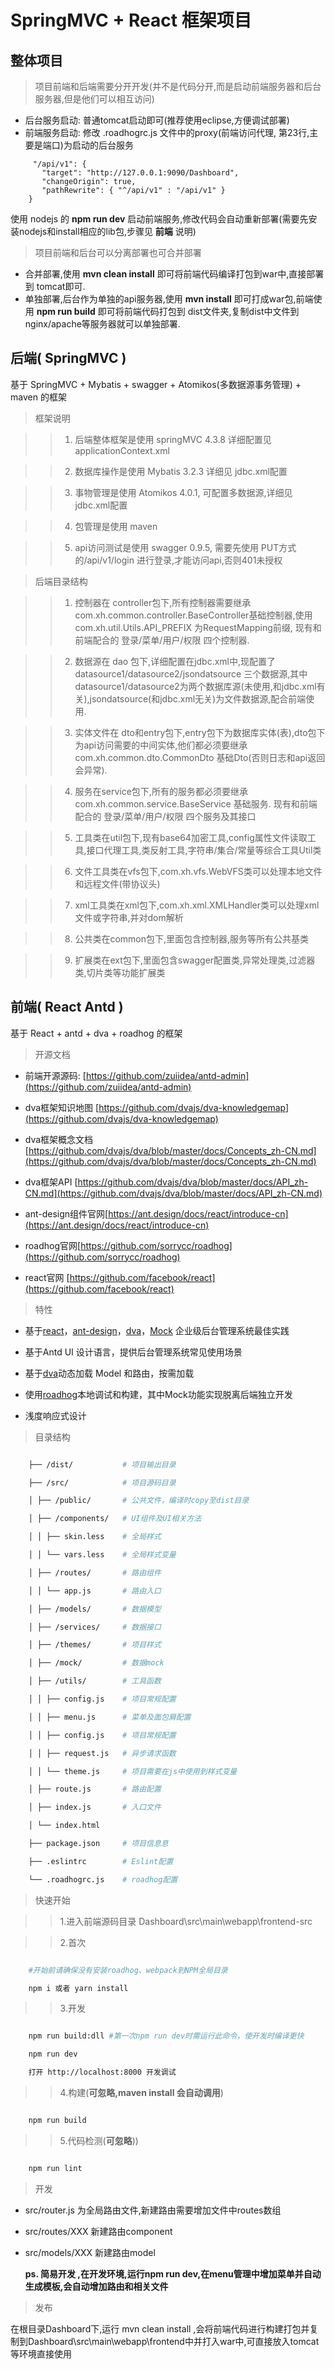 # SpringMVC + React 框架项目

## 整体项目

> 项目前端和后端需要分开开发(并不是代码分开,而是启动前端服务器和后台服务器,但是他们可以相互访问)

- 后台服务启动: 普通tomcat启动即可(推荐使用eclipse,方便调试部署)
- 前端服务启动: 修改 .roadhogrc.js 文件中的proxy(前端访问代理, 第23行,主要是端口)为启动的后台服务
```
     "/api/v1": {
       "target": "http://127.0.0.1:9090/Dashboard",
       "changeOrigin": true,
       "pathRewrite": { "^/api/v1" : "/api/v1" }
    }
```
使用 nodejs 的 **npm run dev** 启动前端服务,修改代码会自动重新部署(需要先安装nodejs和install相应的lib包,步骤见 **前端** 说明)

> 项目前端和后台可以分离部署也可合并部署

- 合并部署,使用 **mvn clean install** 即可将前端代码编译打包到war中,直接部署到 tomcat即可.
- 单独部署,后台作为单独的api服务器,使用 **mvn install** 即可打成war包,前端使用  **npm run build** 即可将前端代码打包到 dist文件夹,复制dist中文件到 nginx/apache等服务器就可以单独部署.



## 后端( SpringMVC )

基于 SpringMVC + Mybatis + swagger + Atomikos(多数据源事务管理) + maven 的框架


> 框架说明


>> 1. 后端整体框架是使用 springMVC 4.3.8 详细配置见 applicationContext.xml

>> 2. 数据库操作是使用 Mybatis 3.2.3 详细见 jdbc.xml配置

>> 3. 事物管理是使用 Atomikos 4.0.1, 可配置多数据源,详细见 jdbc.xml配置

>> 4. 包管理是使用 maven

>> 5. api访问测试是使用 swagger 0.9.5, 需要先使用 PUT方式的/api/v1/login 进行登录,才能访问api,否则401未授权


> 后端目录结构


>> 1. 控制器在 controller包下,所有控制器需要继承com.xh.common.controller.BaseController基础控制器,使用 com.xh.util.Utils.API_PREFIX 为RequestMapping前缀, 现有和前端配合的 登录/菜单/用户/权限 四个控制器.

>> 2. 数据源在 dao 包下,详细配置在jdbc.xml中,现配置了datasource1/datasource2/jsondatsource 三个数据源,其中datasource1/datasource2为两个数据库源(未使用,和jdbc.xml有关),jsondatsource(和jdbc.xml无关)为文件数据源,配合前端使用.

>> 3. 实体文件在 dto和entry包下,entry包下为数据库实体(表),dto包下为api访问需要的中间实体,他们都必须要继承 com.xh.common.dto.CommonDto 基础Dto(否则日志和api返回会异常).

>> 4. 服务在service包下,所有的服务都必须要继承 com.xh.common.service.BaseService 基础服务. 现有和前端配合的 登录/菜单/用户/权限 四个服务及其接口

>> 5. 工具类在util包下,现有base64加密工具,config属性文件读取工具,接口代理工具,类反射工具,字符串/集合/常量等综合工具Util类

>> 6. 文件工具类在vfs包下,com.xh.vfs.WebVFS类可以处理本地文件和远程文件(带协议头)

>> 7. xml工具类在xml包下,com.xh.xml.XMLHandler类可以处理xml文件或字符串,并对dom解析

>> 8. 公共类在common包下,里面包含控制器,服务等所有公共基类

>> 9. 扩展类在ext包下,里面包含swagger配置类,异常处理类,过滤器类,切片类等功能扩展类


## 前端( React Antd )

基于 React + antd + dva + roadhog 的框架


> 开源文档


-  前端开源源码: [https://github.com/zuiidea/antd-admin](https://github.com/zuiidea/antd-admin)

-  dva框架知识地图 [https://github.com/dvajs/dva-knowledgemap](https://github.com/dvajs/dva-knowledgemap)

-  dva框架概念文档 [https://github.com/dvajs/dva/blob/master/docs/Concepts_zh-CN.md](https://github.com/dvajs/dva/blob/master/docs/Concepts_zh-CN.md)

-  dva框架API [https://github.com/dvajs/dva/blob/master/docs/API_zh-CN.md](https://github.com/dvajs/dva/blob/master/docs/API_zh-CN.md)

-  ant-design组件官网[https://ant.design/docs/react/introduce-cn](https://ant.design/docs/react/introduce-cn)

-  roadhog官网[https://github.com/sorrycc/roadhog](https://github.com/sorrycc/roadhog)

-  react官网 [https://github.com/facebook/react](https://github.com/facebook/react)



> 特性


-   基于[react](https://github.com/facebook/react)，[ant-design](https://github.com/ant-design/ant-design)，[dva](https://github.com/dvajs/dva)，[Mock](https://github.com/nuysoft/Mock) 企业级后台管理系统最佳实践

-   基于Antd UI 设计语言，提供后台管理系统常见使用场景

-   基于[dva](https://github.com/dvajs/dva)动态加载 Model 和路由，按需加载

-   使用[roadhog](https://github.com/sorrycc/roadhog)本地调试和构建，其中Mock功能实现脱离后端独立开发

-   浅度响应式设计


> 目录结构

   

```bash

    ├── /dist/           # 项目输出目录

    ├── /src/            # 项目源码目录

    │ ├── /public/       # 公共文件，编译时copy至dist目录

    │ ├── /components/   # UI组件及UI相关方法

	│ │ ├── skin.less    # 全局样式

	│ │ └── vars.less    # 全局样式变量

	│ ├── /routes/       # 路由组件

	│ │ └── app.js       # 路由入口

	│ ├── /models/       # 数据模型

	│ ├── /services/     # 数据接口

	│ ├── /themes/       # 项目样式

	│ ├── /mock/         # 数据mock

	│ ├── /utils/        # 工具函数

	│ │ ├── config.js    # 项目常规配置

	│ │ ├── menu.js      # 菜单及面包屑配置

	│ │ ├── config.js    # 项目常规配置

	│ │ ├── request.js   # 异步请求函数

	│ │ └── theme.js     # 项目需要在js中使用到样式变量

	│ ├── route.js       # 路由配置

	│ ├── index.js       # 入口文件

	│ └── index.html    

	├── package.json     # 项目信息息

	├── .eslintrc        # Eslint配置

	└── .roadhogrc.js    # roadhog配置

```


> 快速开始


>> 1.进入前端源码目录 Dashboard\src\main\webapp\frontend-src


>> 2.首次

```bash

	#开始前请确保没有安装roadhog、webpack到NPM全局目录

	npm i 或者 yarn install

```


>> 3.开发

```bash

	npm run build:dll #第一次npm run dev时需运行此命令，使开发时编译更快

	npm run dev

    打开 http://localhost:8000 开发调试

```


>> 4.构建(**可忽略,maven install 会自动调用**)

```bash

	npm run build

```


>> 5.代码检测(**可忽略**))

```bash

	npm run lint

```


> 开发


- src/router.js 为全局路由文件,新建路由需要增加文件中routes数组

- src/routes/XXX 新建路由component

- src/models/XXX 新建路由model


    **ps. 简易开发 ,在开发环境,运行npm run dev,在menu管理中增加菜单并自动生成模板,会自动增加路由和相关文件**


> 发布


 在根目录Dashboard下,运行 mvn clean install ,会将前端代码进行构建打包并复制到Dashboard\src\main\webapp\frontend中并打入war中,可直接放入tomcat等环境直接使用

